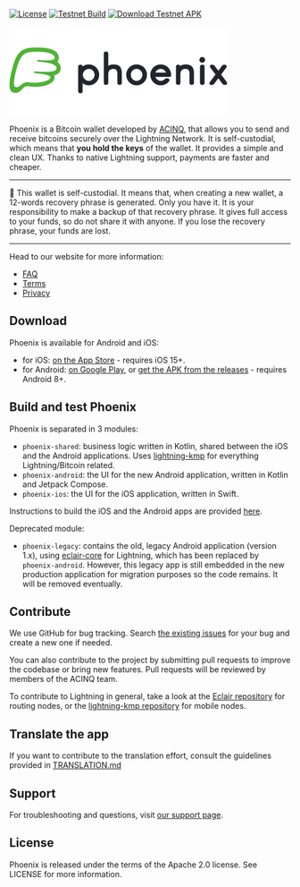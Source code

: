 [![License](https://img.shields.io/badge/license-Apache%202.0-blue.svg)](LICENSE)
[![Testnet Build](https://github.com/ACINQ/phoenix/workflows/TESTNET%20Build/badge.svg)](https://github.com/ACINQ/phoenix/actions?query=workflow%3A%22TESTNET+Build%22)
[![Download Testnet APK](https://img.shields.io/badge/Download-Testnet%20APK-green?style=flat&logo=android&logoColor=white)](https://acinq.co/pub/phoenix/phoenix-testnet-latest.apk)

![Phoenix Logo](.readme/phoenix_text.png)

Phoenix is a Bitcoin wallet developed by [ACINQ](https://acinq.co), that allows you to send and receive bitcoins securely over the Lightning Network. It is self-custodial, which means that **you hold the keys** of the wallet. It provides a simple and clean UX. Thanks to native Lightning support, payments are faster and cheaper.

---

:rotating_light: This wallet is self-custodial. It means that, when creating a new wallet, a 12-words recovery phrase is generated. Only you have it. It is your responsibility to make a backup of that recovery phrase. It gives full access to your funds, so do not share it with anyone. If you lose the recovery phrase, your funds are lost.

---

Head to our website for more information:
- [FAQ](https://phoenix.acinq.co/faq)
- [Terms](https://phoenix.acinq.co/terms)
- [Privacy](https://phoenix.acinq.co/privacy)

## Download

Phoenix is available for Android and iOS:
- for iOS: [on the App Store](https://apps.apple.com/us/app/phoenix-wallet/id1544097028) - requires iOS 15+.
- for Android: [on Google Play](https://play.google.com/store/apps/details?id=fr.acinq.phoenix.mainnet), or [get the APK from the releases](https://github.com/ACINQ/phoenix/releases) - requires Android 8+.

## Build and test Phoenix

Phoenix is separated in 3 modules:
- `phoenix-shared`: business logic written in Kotlin, shared between the iOS and the Android applications. Uses [lightning-kmp](https://github.com/ACINQ/lightning-kmp) for everything Lightning/Bitcoin related.
- `phoenix-android`: the UI for the new Android application, written in Kotlin and Jetpack Compose.
- `phoenix-ios`: the UI for the iOS application, written in Swift.

Instructions to build the iOS and the Android apps are provided [here](https://github.com/ACINQ/phoenix/blob/master/BUILD.md).

Deprecated module:
- `phoenix-legacy`: contains the old, legacy Android application (version 1.x), using [eclair-core](https://github.com/ACINQ/eclair) for Lightning, which has been replaced by `phoenix-android`. However, this legacy app is still embedded in the new production application for migration purposes so the code remains. It will be removed eventually.

## Contribute

We use GitHub for bug tracking. Search [the existing issues](https://github.com/ACINQ/phoenix/issues) for your bug and create a new one if needed.

You can also contribute to the project by submitting pull requests to improve the codebase or bring new features. Pull requests will be reviewed by members of the ACINQ team.

To contribute to Lightning in general, take a look at the [Eclair repository](https://github.com/ACINQ/eclair) for routing nodes, or the [lightning-kmp repository](https://github.com/ACINQ/lightning-kmp) for mobile nodes.

## Translate the app

If you want to contribute to the translation effort, consult the guidelines provided in [TRANSLATION.md](https://github.com/ACINQ/phoenix/blob/master/TRANSLATION.md)

## Support

For troubleshooting and questions, visit [our support page](https://phoenix.acinq.co/support).

## License

Phoenix is released under the terms of the Apache 2.0 license. See LICENSE for more information.
